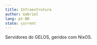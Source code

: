 ```yaml
---
title: Infraestrutura
author: Gabriel
lang: pt-BR
state: current
---
```


Servidores do GELOS, geridos com NixOS.
